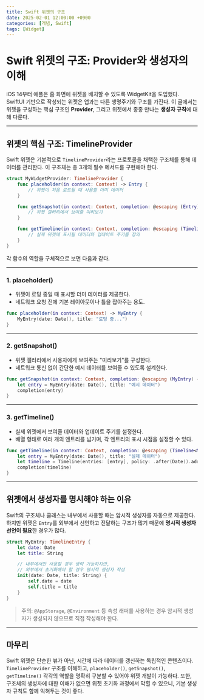 ```yaml
---
title: Swift 위젯의 구조
date: 2025-02-01 12:00:00 +0900
categories: [개념, Swift]
tags: [Widget]
---
```



# Swift 위젯의 구조: Provider와 생성자의 이해

iOS 14부터 애플은 홈 화면에 위젯을 배치할 수 있도록 WidgetKit을 도입했다.
SwiftUI 기반으로 작성되는 위젯은 앱과는 다른 생명주기와 구조를 가진다.
이 글에서는 위젯을 구성하는 핵심 구조인 **Provider**, 그리고 위젯에서 종종 만나는 **생성자 규칙**에 대해 다룬다.

---

## 위젯의 핵심 구조: TimelineProvider

Swift 위젯은 기본적으로 `TimelineProvider`라는 프로토콜을 채택한 구조체를 통해 데이터를 관리한다.
이 구조체는 총 3개의 필수 메서드를 구현해야 한다.

```swift
struct MyWidgetProvider: TimelineProvider {
    func placeholder(in context: Context) -> Entry {
        // 위젯이 처음 로드될 때 사용할 더미 데이터
    }

    func getSnapshot(in context: Context, completion: @escaping (Entry) -> Void) {
        // 위젯 갤러리에서 보여줄 미리보기
    }

    func getTimeline(in context: Context, completion: @escaping (Timeline<Entry>) -> Void) {
        // 실제 위젯에 표시될 데이터와 업데이트 주기를 정의
    }
}
```

각 함수의 역할을 구체적으로 보면 다음과 같다.

---

### 1. placeholder()

* 위젯이 로딩 중일 때 표시할 더미 데이터를 제공한다.
* 네트워크 요청 전에 기본 레이아웃이나 틀을 잡아주는 용도.

```swift
func placeholder(in context: Context) -> MyEntry {
    MyEntry(date: Date(), title: "로딩 중...")
}
```

---

### 2. getSnapshot()

* 위젯 갤러리에서 사용자에게 보여주는 "미리보기"를 구성한다.
* 네트워크 통신 없이 간단한 예시 데이터를 보여줄 수 있도록 설계한다.

```swift
func getSnapshot(in context: Context, completion: @escaping (MyEntry) -> Void) {
    let entry = MyEntry(date: Date(), title: "예시 데이터")
    completion(entry)
}
```

---

### 3. getTimeline()

* 실제 위젯에서 보여줄 데이터와 업데이트 주기를 설정한다.
* 배열 형태로 여러 개의 엔트리를 넘기며, 각 엔트리의 표시 시점을 설정할 수 있다.

```swift
func getTimeline(in context: Context, completion: @escaping (Timeline<MyEntry>) -> Void) {
    let entry = MyEntry(date: Date(), title: "실제 데이터")
    let timeline = Timeline(entries: [entry], policy: .after(Date().addingTimeInterval(3600)))
    completion(timeline)
}
```

---

## 위젯에서 생성자를 명시해야 하는 이유

Swift의 구조체나 클래스는 내부에서 사용할 때는 암시적 생성자를 자동으로 제공한다.
하지만 위젯은 `Entry`를 외부에서 선언하고 전달하는 구조가 많기 때문에 **명시적 생성자 선언이 필요**한 경우가 많다.

```swift
struct MyEntry: TimelineEntry {
    let date: Date
    let title: String

    // 내부에서만 사용할 경우 생략 가능하지만,
    // 외부에서 초기화해야 할 경우 명시적 생성자 작성
    init(date: Date, title: String) {
        self.date = date
        self.title = title
    }
}
```

> 주의: `@AppStorage`, `@Environment` 등 속성 래퍼를 사용하는 경우 암시적 생성자가 생성되지 않으므로 직접 작성해야 한다.

---

## 마무리

Swift 위젯은 단순한 뷰가 아닌, 시간에 따라 데이터를 갱신하는 독립적인 콘텐츠이다.
`TimelineProvider` 구조를 이해하고, `placeholder()`, `getSnapshot()`, `getTimeline()` 각각의 역할을 명확히 구분할 수 있어야 위젯 개발이 가능하다.
또한, 구조체의 생성자에 대한 이해가 없으면 위젯 초기화 과정에서 막힐 수 있으니, 기본 생성자 규칙도 함께 익혀두는 것이 좋다.

